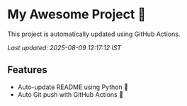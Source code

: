 # My Awesome Project 🚀

This project is automatically updated using GitHub Actions.

_Last updated: 2025-08-09 12:17:12 IST_

## Features
- Auto-update README using Python 🐍
- Auto Git push with GitHub Actions 🤖
